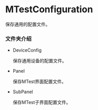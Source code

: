 # MTestConfiguration

保存通用的配置文件。

### 文件夹介绍
- DeviceConfig
  
    保存通用设备的配置文件。
- Panel

    保存MTest界面配置文件。
- SubPanel

    保存MTest子界面配置文件。
